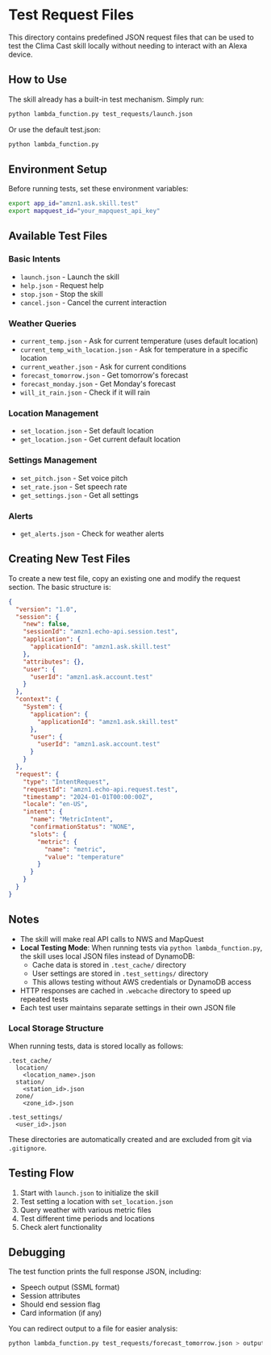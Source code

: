 # Test Request Files

This directory contains predefined JSON request files that can be used to test the Clima Cast skill locally without needing to interact with an Alexa device.

## How to Use

The skill already has a built-in test mechanism. Simply run:

```bash
python lambda_function.py test_requests/launch.json
```

Or use the default test.json:
```bash
python lambda_function.py
```

## Environment Setup

Before running tests, set these environment variables:

```bash
export app_id="amzn1.ask.skill.test"
export mapquest_id="your_mapquest_api_key"
```

## Available Test Files

### Basic Intents
- `launch.json` - Launch the skill
- `help.json` - Request help
- `stop.json` - Stop the skill
- `cancel.json` - Cancel the current interaction

### Weather Queries
- `current_temp.json` - Ask for current temperature (uses default location)
- `current_temp_with_location.json` - Ask for temperature in a specific location
- `current_weather.json` - Ask for current conditions
- `forecast_tomorrow.json` - Get tomorrow's forecast
- `forecast_monday.json` - Get Monday's forecast
- `will_it_rain.json` - Check if it will rain

### Location Management
- `set_location.json` - Set default location
- `get_location.json` - Get current default location

### Settings Management
- `set_pitch.json` - Set voice pitch
- `set_rate.json` - Set speech rate
- `get_settings.json` - Get all settings

### Alerts
- `get_alerts.json` - Check for weather alerts

## Creating New Test Files

To create a new test file, copy an existing one and modify the request section. The basic structure is:

```json
{
  "version": "1.0",
  "session": {
    "new": false,
    "sessionId": "amzn1.echo-api.session.test",
    "application": {
      "applicationId": "amzn1.ask.skill.test"
    },
    "attributes": {},
    "user": {
      "userId": "amzn1.ask.account.test"
    }
  },
  "context": {
    "System": {
      "application": {
        "applicationId": "amzn1.ask.skill.test"
      },
      "user": {
        "userId": "amzn1.ask.account.test"
      }
    }
  },
  "request": {
    "type": "IntentRequest",
    "requestId": "amzn1.echo-api.request.test",
    "timestamp": "2024-01-01T00:00:00Z",
    "locale": "en-US",
    "intent": {
      "name": "MetricIntent",
      "confirmationStatus": "NONE",
      "slots": {
        "metric": {
          "name": "metric",
          "value": "temperature"
        }
      }
    }
  }
}
```

## Notes

- The skill will make real API calls to NWS and MapQuest
- **Local Testing Mode**: When running tests via `python lambda_function.py`, the skill uses local JSON files instead of DynamoDB:
  - Cache data is stored in `.test_cache/` directory
  - User settings are stored in `.test_settings/` directory
  - This allows testing without AWS credentials or DynamoDB access
- HTTP responses are cached in `.webcache` directory to speed up repeated tests
- Each test user maintains separate settings in their own JSON file

### Local Storage Structure

When running tests, data is stored locally as follows:

```
.test_cache/
  location/
    <location_name>.json
  station/
    <station_id>.json
  zone/
    <zone_id>.json

.test_settings/
  <user_id>.json
```

These directories are automatically created and are excluded from git via `.gitignore`.

## Testing Flow

1. Start with `launch.json` to initialize the skill
2. Test setting a location with `set_location.json`
3. Query weather with various metric files
4. Test different time periods and locations
5. Check alert functionality

## Debugging

The test function prints the full response JSON, including:
- Speech output (SSML format)
- Session attributes
- Should end session flag
- Card information (if any)

You can redirect output to a file for easier analysis:
```bash
python lambda_function.py test_requests/forecast_tomorrow.json > output.json
```
